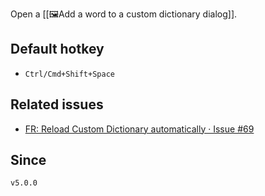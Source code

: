 Open a [[🖼️Add a word to a custom dictionary dialog]].

## Default hotkey

- `Ctrl/Cmd+Shift+Space`

## Related issues

- [FR: Reload Custom Dictionary automatically · Issue \#69](https://github.com/tadashi-aikawa/obsidian-various-complements-plugin/issues/69)

## Since

`v5.0.0`
